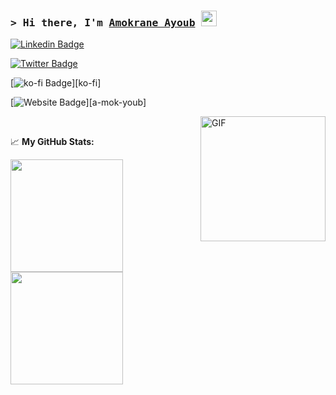 <!-- List Of Websites-->
[linkedin]: https://www.linkedin.com/in/adi1090x
[twitter]: https://www.twitter.com/adi1090x
[github]: https://www.github.com/adi1090x


### <samp>&gt; Hi there, I'm <a href="https://www.twitter.com/adi1090x" target="_blank">Amokrane Ayoub</a> <img src="https://media.giphy.com/media/hvRJCLFzcasrR4ia7z/giphy.gif" width="25"> </samp>

[![Linkedin Badge](https://img.shields.io/badge/-LinkedIn-0a66c2?style=flat-square&logo=Linkedin&logoColor=white)][linkedin]

[![Twitter Badge](https://img.shields.io/badge/-Twitter-000000?style=flat-square&logo=X&logoColor=white)][twitter]


[![ko-fi Badge](https://img.shields.io/badge/-KoFi-ff5c5a?style=flat-square&logo=kofi&logoColor=white)][ko-fi]

[![Website Badge](https://img.shields.io/badge/Website-1d2128?style=flat-square&logo=google-chrome&logoColor=white)][a-mok-youb]

<img align="right" alt="GIF" src="https://media3.giphy.com/media/qgQUggAC3Pfv687qPC/giphy.gif" height="200" />
</br>


📈 **My GitHub Stats:**

<p>
  <img height="180em" src="https://github-readme-stats.vercel.app/api?username=adi1090x&show_icons=true&hide_border=true&&count_private=true&include_all_commits=true" />
  <img height="180em" src="https://github-readme-stats.vercel.app/api/top-langs/?username=adi1090x&exclude_repo=KNN-Image-Classification&show_icons=true&hide_border=true&layout=compact&langs_count=8"/>
</p>